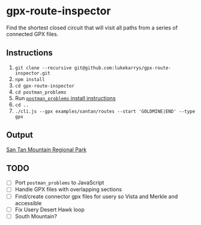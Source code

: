 # gpx-route-inspector

Find the shortest closed circuit that will visit all paths from a series of connected GPX files.

## Instructions

1. `git clone --recursive git@github.com:lukekarrys/gpx-route-inspector.git`
1. `npm install`
1. `cd gpx-route-inspector`
1. `cd postman_problems`
1. Run [`postman_problems` install instructions](https://github.com/brooksandrew/postman_problems/tree/4e384767371e8d67a901712adf56deb9e3c79bf4#id2)
1. `cd ..`
1. `./cli.js --gpx examples/santan/routes --start 'GOLDMINE|END' --type gpx`

## Output

[San Tan Mountain Regional Park](./examples/santan/output.geojson)

## TODO

- [ ] Port `postman_problems` to JavaScript
- [ ] Handle GPX files with overlapping sections
- [ ] Find/create connector gpx files for usery so Vista and Merkle and accessible
- [ ] Fix Usery Desert Hawk loop
- [ ] South Mountain?
